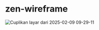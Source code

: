 # zen-wireframe

![Cuplikan layar dari 2025-02-09 09-29-11](https://github.com/user-attachments/assets/fa41d622-f767-4ca7-9fd7-98bc43fc52de)
